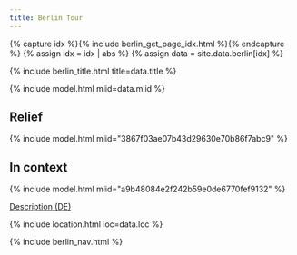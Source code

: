 ```yaml
---
title: Berlin Tour
---
```


{% capture idx %}{% include berlin_get_page_idx.html %}{% endcapture %}
{% assign idx = idx | abs %}
{% assign data = site.data.berlin[idx] %}

{% include berlin_title.html title=data.title %}

{% include model.html mlid=data.mlid %}

## Relief

{% include model.html mlid="3867f03ae07b43d29630e70b86f7abc9" %}

## In context

{% include model.html mlid="a9b48084e2f242b59e0de6770fef9132" %}

[Description (DE)](https://bildhauerei-in-berlin.de/bildwerk/denkmal-fuer-die-deutschen-interbrigadisten/)

{% include location.html loc=data.loc %}

{% include berlin_nav.html %}
